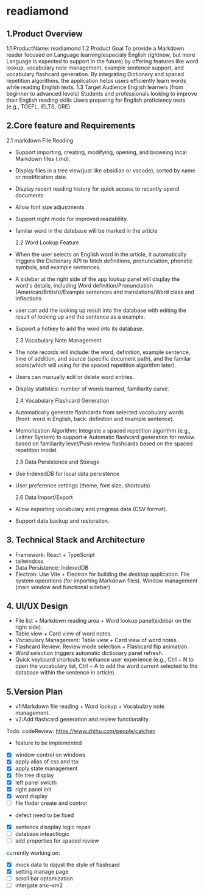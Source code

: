 # readiamond

## 1.Product Overview

1.1 ProductName: readiamond
1.2 Product Goal
To provide a Markdown reader focused on Language learning(especialy English rightnow, but more Language is expected to support in the future) by offering features like word lookup, vocabulary note management, example sentence support, and vocabulary flashcard generation. By integrating Dictionary and spaced repetition algorithms, the application helps users efficiently learn words while reading English texts.
1.3 Target Audience
English learners (from beginner to advanced levels)
Students and professionals looking to improve their English reading skills
Users preparing for English proficiency tests (e.g., TOEFL, IELTS, GRE)

## 2.Core feature and Requirements

2.1 markdown File Reading

- Support importing, creating, modifying, opening, and browsing local Markdown files (.md).
- Display files in a tree view(just like obsidian or vscode), sorted by name or modification date.
- Display recent reading history for quick access to recantly opend documents
- Allow font size adjustments
- Support night mode for improved readability.
- familar word in the datebase will be marked in the article

  2.2 Word Lookup Feature

- When the user selects an English word in the article, it automatically triggers the Dictionary API to fetch definitions, pronunciation, phonetic symbols, and example sentences.
- A sidebar at the right side of the app lookup panel will display the word's details, including Word definition/Pronunciation (American/British)/Example sentences and translations/Word class and inflections
- user can add the looking up result into the database with editing the result of looking up and the sentence as a example.
- Support a hotkey to add the word into its database.

  2.3 Vocabulary Note Management

- The note records will include: the word, definition, example sentence, time of addition, and source (specific document path), and the familar score(which will using for the spaced repetition algorithm later).
- Users can manually edit or delete word entries.
- Display statistics: number of words learned, familiarity curve.

  2.4 Vocabulary Flashcard Generation

- Automatically generate flashcards from selected vocabulary words (front: word in English, back: definition and example sentence).
- Memorization Algorithm: Integrate a spaced repetition algorithm (e.g., Leitner System) to support=> Automatic flashcard generation for review based on familiarity level/Push review flashcards based on the spaced repetition model.

  2.5 Data Persistence and Storage

- Use IndexedDB for local data persistence
- User preference settings (theme, font size, shortcuts)

  2.6 Data Import/Export

- Allow exporting vocabulary and progress data (CSV format).
- Support data backup and restoration.

## 3. Technical Stack and Architecture

- Framework: React + TypeScript
- tailwindcss
- Data Persistence: IndexedDB
- Electron: Use Vite + Electron for building the desktop application. File system operations (for importing Markdown files). Window management (main window and functional sidebar)

## 4. UI/UX Design

- File list + Markdown reading area + Word lookup panel(sidebar on the right side).
- Table view + Card view of word notes.
- Vocabulary Management: Table view + Card view of word notes.
- Flashcard Review: Review mode selection + Flashcard flip animation.
- Word selection triggers automatic dictionary panel refresh.
- Quick keyboard shortcuts to enhance user experience (e.g., Ctrl + N to open the vocabulary list, Ctrl + A to add the word current selected to the database within the sentence in article).

## 5.Version Plan

- v1:Markdown file reading + Word lookup + Vocabulary note management.
- v2:Add flashcard generation and review functionality.

Todo:
codeReview:
https://www.zhihu.com/people/catchen

- feature to be implemented

* [x] window control on windows
* [x] apply alias of css and tsx
* [x] apply state management
* [x] file tree display
* [x] left panel swicth
* [x] right panel init
* [x] word display
* [ ] file floder create and control

- defect need to be fixed

* [x] sentence disoplay logic repair
* [ ] database inteactlogic
* [ ] add properties for spaced review

currently working on:

- [x] mock data to dajust the style of flashcard
- [x] setting manage page
- [ ] scroll bar optomization
- [ ] intergate anki-sm2
